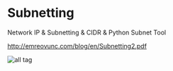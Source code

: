 # Subnetting
Network IP &amp; Subnetting &amp; CIDR &amp; Python Subnet Tool 

http://emreovunc.com/blog/en/Subnetting2.pdf

![all tag](https://emreovunc.com/projects/Subnetting.png)
